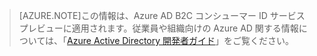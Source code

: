 > [AZURE.NOTE]この情報は、Azure AD B2C コンシューマー ID サービス プレビューに適用されます。従業員や組織向けの Azure AD 関する情報については、「[Azure Active Directory 開発者ガイド](active-directory-developers-guide.md)」をご覧ください。

<!---HONumber=Sept15_HO3-->